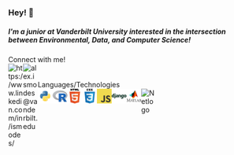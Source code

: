 ### Hey! 👋
##### I'm a junior at Vanderbilt University interested in the intersection between Environmental, Data, and Computer Science!

Connect with me!
<br>
<a href="https://www.linkedin.com/in/ismodes/"><img align="left" alt="https://www.linkedin.com/in/ismodes/" width="30px" src="https://cdn.jsdelivr.net/npm/simple-icons@v3/icons/linkedin.svg" /></a>
<img align="left" alt="alex.ismodes@vanderbilt.edu" width="30px" src="https://cdn.jsdelivr.net/npm/simple-icons@3.3.0/icons/gmail.svg" href="mailto:alex.ismodes@vanderbilt.edu" />
<br>
<br>
Languages/Technologies
<br>
<img align="left" alt="Python" width="30px" src="https://raw.githubusercontent.com/github/explore/80688e429a7d4ef2fca1e82350fe8e3517d3494d/topics/python/python.png" />
<img align="left" alt="R" width="30px" src="https://raw.githubusercontent.com/github/explore/80688e429a7d4ef2fca1e82350fe8e3517d3494d/topics/r/r.png" />
<img align="left" alt="HTML5" width="30px" src="https://raw.githubusercontent.com/github/explore/80688e429a7d4ef2fca1e82350fe8e3517d3494d/topics/html/html.png" />
<img align="left" alt="CSS3" width="30px" src="https://raw.githubusercontent.com/github/explore/80688e429a7d4ef2fca1e82350fe8e3517d3494d/topics/css/css.png" />
<img align="left" alt="JavaScript" width="30px" src="https://raw.githubusercontent.com/github/explore/80688e429a7d4ef2fca1e82350fe8e3517d3494d/topics/javascript/javascript.png" />
<img align="left" alt="Django" width="30px" src="https://raw.githubusercontent.com/github/explore/80688e429a7d4ef2fca1e82350fe8e3517d3494d/topics/django/django.png" />
<img align="left" alt="MATLAB" width="30px" src="https://raw.githubusercontent.com/github/explore/80688e429a7d4ef2fca1e82350fe8e3517d3494d/topics/matlab/matlab.png" />
<img align="left" alt="Netlogo" width="30px" src="https://ccl.northwestern.edu/netlogo-ccl/netlogo.png" />
